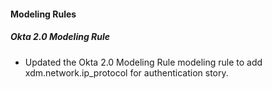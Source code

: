 
#### Modeling Rules

##### Okta 2.0 Modeling Rule

- Updated the Okta 2.0 Modeling Rule modeling rule to add xdm.network.ip_protocol for authentication story.
